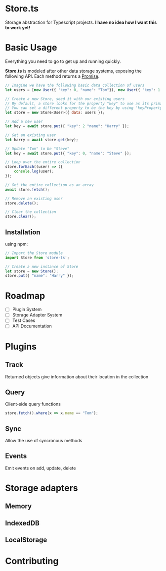 # Store.ts

Storage abstraction for Typescript projects. **I have no idea how I want this to work yet!**

# Basic Usage

Everything you need to go to get up and running quickly.

**Store.ts** is modeled after other data storage systems, exposing the following API. Each method returns a [Promise](https://developer.mozilla.org/en-US/docs/Web/JavaScript/Reference/Global_Objects/Promise).

```javascript
// Imagine we have the following basic data collection of users
let users = [new User({ "key": 0, "name": "Tom"}), new User({ "key": 1, "name": "Dick"})];

// Create a new Store, seed it with our existing users
// By default, a store looks for the property "key" to use as its primary key
// You can set a different property to be the key by using 'keyProperty'
let store = new Store<User>({ data: users });

// Add a new user
let key = await store.put({ "key": 2 "name": "Harry" });

// Get an existing user
let harry = await store.get(key);

// Update "Tom" to be "Steve"
let key = await store.put({ "key": 0, "name": "Steve" });

// Loop over the entire collection
store.forEach((user) => ({
    console.log(user);
});

// Get the entire collection as an array
await store.fetch();

// Remove an existing user
store.delete();

// Clear the collection
store.clear();
```

## Installation

using npm:
```javascript
// Import the Store module
import Store from 'store-ts';

// Create a new instance of Store
let store = new Store();
store.put({ "name": "Harry" });
```

# Roadmap

- [ ] Plugin System
- [ ] Storage Adapter System
- [ ] Test Cases
- [ ] API Documentation

# Plugins

## Track
Returned objects give information about their location in the collection
## Query
Client-side query functions

```javascript
store.fetch().where(x => x.name == "Tom");
```

## Sync
Allow the use of syncronous methods
## Events
Emit events on add, update, delete

# Storage adapters

## Memory
## IndexedDB
## LocalStorage

# Contributing
